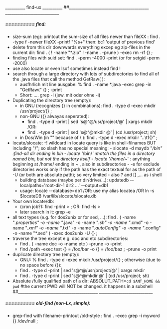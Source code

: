 __________ find-ux __________
##________________________________________  ___________________________


#####  ==========  find:
- size-sum (eg): printout the sum-size of all files newer than fileXX :
	find . -type f -newer fileXX  -printf "%s+"
	then: bc1 'output of previous find'
- delete from this dir downwards everything excep eg zip-files in the current dir:
	find . \(  ! -name "*.zip" ! -name . -prune \)  -exec rm -rf {} \;
- finding files with suid set: find . -perm -4000 -print  (or for setgid -perm -2000)
- use also locate or even lsof sometimes instead find !
- search through a large directory with lots of subdirectories to find all of the .java files that call the method GetRaw( ):
	- ausfhrlich mit line ausgabe: % find . -name \*.java -exec grep -in "GetRaw(" {} \; -print
	- Short: .... grep -l    (jew. mit oder ohne -i)
- Duplicating the directory tree (empty):
	- in GNU (recognizes {} in combinations): find . -type d -exec mkdir /usr/project/{} \;
	- non-GNU ({} alwayas seperated):
		- find . -type d -print | sed 's@^@/usr/project/@' | xargs mkdir  /OR:
		- find . -type d -print | sed 's@^@mkdir @' | (cd /usr/project; sh)
	- in Dos/Win (in "" because of \ ):	find . -type d -exec mkdir "..\t1\{}" ;
- locate/slocate:
	-! wildcard in locate query is like in shell-filnames BUT including "/"; so slash has no special meaning:
		- slocate -d maydb "*/bin"  :find-all dir ending in bin
		- locate '*/bin/*'  :match the files in a directory named bin, but not the directory itself
		- locate '/home/*~'  : anything beginning at /home/ ending in ~ , also in subdirectories
		- -e for exclude directories works only if the path has the exact textual for as the path of -U (or both are absolute path); so very limited
		- also ? and [] ,... as i shell
	- building database (maybe per dir/drive/...):	updatedb --localpaths='root-dir-1  dir2 ...' --output=db1
	- usage:  locate  --database=db1  <pattern> /OR:
	  use my alias locatea /OR ln -s $locateDB  /var/lib/slocate/slocate.db
- Your own locate/db:
	- (cron job?): find <root-dir> -print > <db-name>  ; OR: find <root-dir> -ls > <db-name>
	- later search in it: grep -e <search-pattern> <db-name>
- all text types (e.g. for dos2unix or for sed, ...):
	find  .  \( -name "*.properties" -o -name "*.java"  -o -name "*.sh"  -o -name "*.cmd"  -o -name "*.xml"  -o  -name "*.txt"  -o  -name "*.autoConfig"  -o -name "*.config" -o -name "*.sed" \)  -exec dos2unix -U {}  \;
- traverse the tree except e.g. doc and etc subdirectories:
	- find . \( -name doc -o -name etc \) -prune -o -print
	- find /path -exec test {} = /foo/bar -o {} = /foo/baz \; -prune -o print
- duplicate directory tree (empty):
	- GNU:  % find . -type d -exec mkdir /usr/project/{} \;   otherwise (due to no space before {}):
	- find . -type d -print | sed 's@^@/usr/project/@' | xargs mkdir
	- find . -type d -print | sed 's@^@mkdir @' | (cd /usr/project; sh)
- Absolute /fully qualified path of a dir:  ABSOLUT_PATH=`cd $ANT_HOME && pwd`   #the current PWD will NOT be changed. it happens in a subshell
##________________________________________  ___________________________


#####  ==========  old-find (non-Lx, simple):
- grep-find with filename-printout /old-style :   find . -exec grep -i  myword {} /dev/null \;
